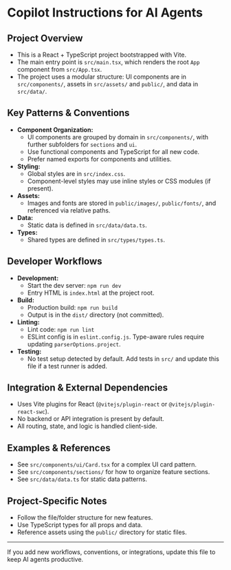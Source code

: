 # Copilot Instructions for AI Agents

## Project Overview
- This is a React + TypeScript project bootstrapped with Vite.
- The main entry point is `src/main.tsx`, which renders the root `App` component from `src/App.tsx`.
- The project uses a modular structure: UI components are in `src/components/`, assets in `src/assets/` and `public/`, and data in `src/data/`.

## Key Patterns & Conventions
- **Component Organization:**
  - UI components are grouped by domain in `src/components/`, with further subfolders for `sections` and `ui`.
  - Use functional components and TypeScript for all new code.
  - Prefer named exports for components and utilities.
- **Styling:**
  - Global styles are in `src/index.css`.
  - Component-level styles may use inline styles or CSS modules (if present).
- **Assets:**
  - Images and fonts are stored in `public/images/`, `public/fonts/`, and referenced via relative paths.
- **Data:**
  - Static data is defined in `src/data/data.ts`.
- **Types:**
  - Shared types are defined in `src/types/types.ts`.

## Developer Workflows
- **Development:**
  - Start the dev server: `npm run dev`
  - Entry HTML is `index.html` at the project root.
- **Build:**
  - Production build: `npm run build`
  - Output is in the `dist/` directory (not committed).
- **Linting:**
  - Lint code: `npm run lint`
  - ESLint config is in `eslint.config.js`. Type-aware rules require updating `parserOptions.project`.
- **Testing:**
  - No test setup detected by default. Add tests in `src/` and update this file if a test runner is added.

## Integration & External Dependencies
- Uses Vite plugins for React (`@vitejs/plugin-react` or `@vitejs/plugin-react-swc`).
- No backend or API integration is present by default.
- All routing, state, and logic is handled client-side.

## Examples & References
- See `src/components/ui/Card.tsx` for a complex UI card pattern.
- See `src/components/sections/` for how to organize feature sections.
- See `src/data/data.ts` for static data patterns.

## Project-Specific Notes
- Follow the file/folder structure for new features.
- Use TypeScript types for all props and data.
- Reference assets using the `public/` directory for static files.

---

If you add new workflows, conventions, or integrations, update this file to keep AI agents productive.
